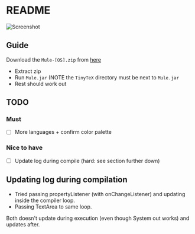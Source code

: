 # README

![Screenshot](https://i.imgur.com/q8fzp6a.png)

## Guide

Download the `Mule-[OS].zip` from [here](https://github.com/alexanderlhc/Mule/releases/tag/aves.opisthocomidae)

* Extract zip
* Run `Mule.jar` (NOTE the `TinyTeX` directory must be next to `Mule.jar`
* Rest should work out

## TODO

### Must 

- [ ] More languages + confirm color palette

### Nice to have

- [ ] Update log during compile (hard: see section further down)

## Updating log during compilation

* Tried passing propertyListener (with onChangeListener) and updating inside the compiler loop.
* Passing TextArea to same loop.

Both doesn't update during execution (even though System out works) and updates after.
